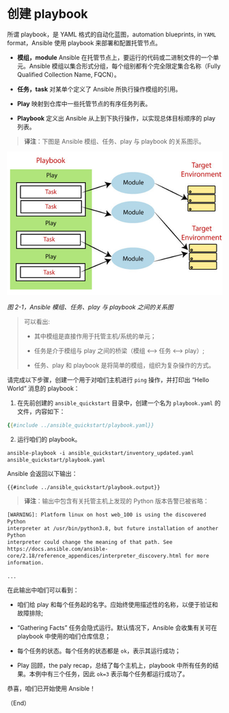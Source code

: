 # 创建 playbook

所谓 playbook，是 YAML 格式的自动化蓝图，automation blueprints, in `YAML` format，Ansible 使用 playbook 来部署和配置托管节点。

- **模组，module**
    Ansible 在托管节点上，要运行的代码或二进制文件的一个单元。Ansible 模组以集合形式分组，每个组别都有个完全限定集合名称（Fully Qualified Collection Name, FQCN）。

- **任务，task**
    对某单个定义了 Ansible 所执行操作模组的引用。

- **Play**
    映射到仓库中一些托管节点的有序任务列表。

- **Playbook**
    定义出 Ansible 从上到下执行操作，以实现总体目标顺序的 play 列表。

> **译注**：下图是 Ansible 模组、任务、play 与 playbook 的关系图示。

![Ansible 模组、任务、play 与 playbook 之间的关系图示](images/ansible-playbooks.jpeg)

*图 2-1，Ansible 模组、任务、play 与 playbook 之间的关系图*


> 可以看出:
>
> - 其中模组是直接作用于托管主机/系统的单元；
>
> - 任务是介于模组与 play 之间的桥梁（模组 <--> 任务 <--> play）;
>
> - 任务、play 和 playbook 是将简单的模组，组织为复杂操作的方式。

请完成以下步骤，创建一个用于对咱们主机进行 `ping` 操作，并打印出 “Hello World” 消息的 playbook：

1. 在先前创建的 `ansible_quickstart` 目录中，创建一个名为 `playbook.yaml` 的文件，内容如下：

```yaml
{{#include ../ansible_quickstart/playbook.yaml}}
```

2. 运行咱们的 playbook。

```console
ansible-playbook -i ansible_quickstart/inventory_updated.yaml ansible_quickstart/playbook.yaml
```

Ansible 会返回以下输出：

```console
{{#include ../ansible_quickstart/playbook.output}}
```

> **译注**：输出中包含有关托管主机上发现的 Python 版本告警已被省略：

```console
[WARNING]: Platform linux on host web_100 is using the discovered Python
interpreter at /usr/bin/python3.8, but future installation of another Python
interpreter could change the meaning of that path. See
https://docs.ansible.com/ansible-
core/2.18/reference_appendices/interpreter_discovery.html for more information.

...
```

在此输出中咱们可以看到：

- 咱们给 play 和每个任务起的名字。应始终使用描述性的名称，以便于验证和故障排除;

- “Gathering Facts” 任务会隐式运行。默认情况下，Ansible 会收集有关可在 playbook 中使用的咱们仓库信息；

- 每个任务的状态。每个任务的状态都是 `ok`，表示其运行成功；

- Play 回顾，the paly recap，总结了每个主机上，playbook 中所有任务的结果。本例中有三个任务，因此 `ok=3` 表示每个任务都运行成功了。

恭喜，咱们已开始使用 Ansible！


（End）


